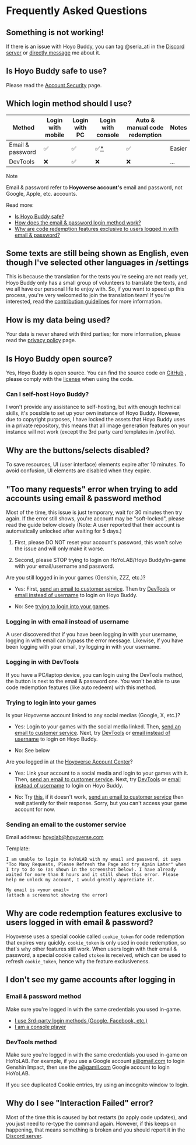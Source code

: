 <!-- markdownlint-disable MD026 MD040 MD047 -->
# Frequently Asked Questions

## Something is not working!

If there is an issue with Hoyo Buddy, you can tag @seria_ati in the [Discord server](https://link.seria.moe/hb-dc) or [directly message](https://discord.com/users/410036441129943050) me about it.

## Is Hoyo Buddy safe to use?

Please read the [Account Security](./Account-Security.md) page.

## Which login method should I use?

| Method | Login with mobile | Login with PC | Login with console | Auto & manual code redemption | Notes
|---|---|---|---|---|---
| Email & password | ✅ | ✅ | ✅[*](./Before-Start.md) | ✅ | Easier
| DevTools | ❌ | ✅ | ❌ | ❌ | ...

> [!NOTE]  
> Email & password refer to **Hoyoverse account's** email and password, not Google, Apple, etc. accounts.

Read more:

- [Is Hoyo Buddy safe?](./Account-Security.md)
- [How does the email & password login method work?](./Account-Security.md#how-does-the-email-and-password-login-method-work)
- [Why are code redemption features exclusive to users logged in with email & password?](#why-are-code-redemption-features-exclusive-to-users-logged-in-with-email--password)

## Some texts are still being shown as English, even though I've selected other languages in /settings

This is because the translation for the texts you're seeing are not ready yet, Hoyo Buddy only has a small group of volunteers to translate the texts, and we all have our personal life to enjoy with. So, if you want to speed up this process, you're very welcomed to join the translation team! If you're interested, read the [contribution guidelines](https://github.com/seriaati/hoyo-buddy/blob/main/CONTRIBUTING.md) for more information.

## How is my data being used?

Your data is never shared with third parties; for more information, please read the [privacy policy](https://github.com/seriaati/hoyo-buddy/blob/main/PRIVACY.md) page.

## Is Hoyo Buddy open source?

Yes, Hoyo Buddy is open source. You can find the source code on [GitHub](https://github.com/seriaati/hoyo-buddy/) , please comply with the [license](https://github.com/seriaati/hoyo-buddy/blob/main/LICENSE) when using the code.

### Can I self-host Hoyo Buddy?

I won't provide any assistance to self-hosting, but with enough technical skills, it's possible to set up your own instance of Hoyo Buddy. However, due to copyright purposes, I have locked the assets that Hoyo Buddy uses in a private repository, this means that all image generation features on your instance will not work (except the 3rd party card templates in /profile).

## Why are the buttons/selects disabled?

To save resources, UI (user interface) elements expire after 10 minutes. To avoid confusion, UI elements are disabled when they expire.

## "Too many requests" error when trying to add accounts using email & password method

Most of the time, this issue is just temporary, wait for 30 minutes then try again. If the error still shows, you're account may be "soft-locked", please read the guide below closely (Note: A user reported that their account is automatically unlocked after waiting for 5 days.)

1. First, please DO NOT reset your account's password, this won't solve the issue and will only make it worse.

2. Second, please STOP trying to login on HoYoLAB/Hoyo Buddy/in-game with your email/username and password.

Are you still logged in in your games (Genshin, ZZZ, etc.)?

- Yes: First, [send an email to customer service](./FAQ#sending-an-email-to-the-customer-service). Then try [DevTools](./FAQ#logging-in-with-devtools) or [email instead of username](./FAQ#logging-in-with-email-instead-of-username) to login on Hoyo Buddy.

- No: See [trying to login into your games](./FAQ#trying-to-login-into-your-games).

### Logging in with email instead of username

A user discovered that if you have been logging in with your username, logging in with email can bypass the error message. Likewise, if you have been logging with your email, try logging in with your username.

### Logging in with DevTools

If you have a PC/laptop device, you can login using the DevTools method, the button is next to the email & password one. You won't be able to use code redemption features (like auto redeem) with this method.

### Trying to login into your games

Is your Hoyoverse account linked to any social medias (Google, X, etc.)?

- Yes: Login to your games with the social media linked. Then, [send an email to customer service](./FAQ#sending-an-email-to-the-customer-service). Next, try [DevTools](./FAQ#logging-in-with-devtools) or [email instead of username](./FAQ#logging-in-with-email-instead-of-username) to login on Hoyo Buddy.

- No: See below

Are you logged in at the [Hoyoverse Account Center](https://account.hoyoverse.com/)?

- Yes: Link your account to a social media and login to your games with it. Then, [send an email to customer service](./FAQ#sending-an-email-to-the-customer-service). Next, try [DevTools](./FAQ#logging-in-with-devtools) or [email instead of username](./FAQ#logging-in-with-email-instead-of-username) to login on Hoyo Buddy.

- No: Try [this](./FAQ#logging-in-with-email-instead-of-username), if it doesn't work,  [send an email to customer service](./FAQ#sending-an-email-to-the-customer-service) then wait patiently for their response. Sorry, but you can't access your game account for now.

### Sending an email to the customer service

Email address: <hoyolab@hoyoverse.com>

Template:

```
I am unable to login to HoYoLAB with my email and password, it says "Too Many Requests, Please Refresh the Page and try Again Later" when I try to do so (as shown in the screenshot below). I have already waited for more than 8 hours and it still shows this error. Please help me unlock my account, I would greatly appreciate it.

My email is <your email>
(attach a screenshot showing the error)
```

## Why are code redemption features exclusive to users logged in with email & password?

Hoyoverse uses a special cookie called `cookie_token` for code redemption that expires very quickly. `cookie_token` is only used in code redemption, so that's why other features still work. When users login with their email & password, a special cookie called `stoken` is received, which can be used to refresh `cookie_token`, hence why the feature exclusiveness.

## I don't see my game accounts after logging in

### Email & password method

Make sure you're logged in with the same credentials you used in-game.

- [I use 3rd-party login methods (Google, Facebook, etc.)](./Before-Start.md#i-login-with-3rd-party-services)
- [I am a console player](./Before-Start.md#i-am-a-console-player)

### DevTools method

Make sure you're logged in with the same credentials you used in-game on HoYoLAB. For example, if you use a Google account <a@gmail.com> to login Genshin Impact, then use the <a@gamil.com> Google account to login HoYoLAB.

If you see duplicated Cookie entries, try using an incognito window to login.

## Why do I see "Interaction Failed" error?

Most of the time this is caused by bot restarts (to apply code updates), and you just need to re-type the command again. However, if this keeps on happening, that means something is broken and you should report it in the [Discord server](https://link.seria.moe/hb-dc).